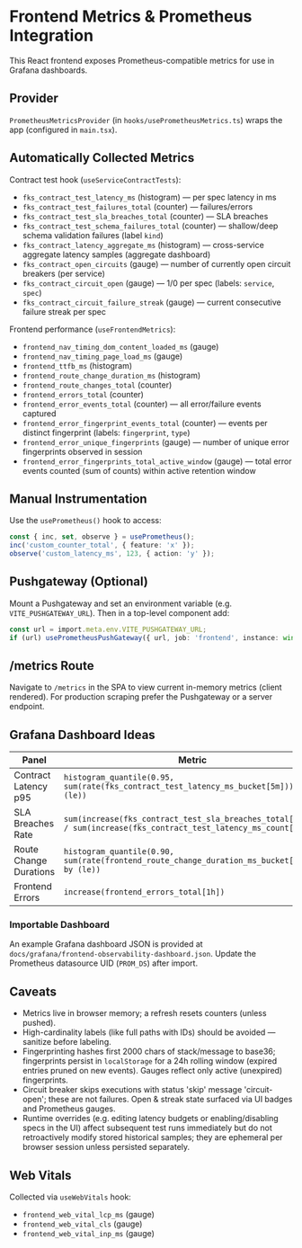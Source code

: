# Frontend Metrics & Prometheus Integration

This React frontend exposes Prometheus-compatible metrics for use in Grafana dashboards.

## Provider

`PrometheusMetricsProvider` (in `hooks/usePrometheusMetrics.ts`) wraps the app (configured in `main.tsx`).

## Automatically Collected Metrics

Contract test hook (`useServiceContractTests`):

- `fks_contract_test_latency_ms` (histogram) — per spec latency in ms
- `fks_contract_test_failures_total` (counter) — failures/errors
- `fks_contract_test_sla_breaches_total` (counter) — SLA breaches
- `fks_contract_test_schema_failures_total` (counter) — shallow/deep schema validation failures (label `kind`)
- `fks_contract_latency_aggregate_ms` (histogram) — cross-service aggregate latency samples (aggregate dashboard)
- `fks_contract_open_circuits` (gauge) — number of currently open circuit breakers (per service)
- `fks_contract_circuit_open` (gauge) — 1/0 per spec (labels: `service`, `spec`)
- `fks_contract_circuit_failure_streak` (gauge) — current consecutive failure streak per spec

Frontend performance (`useFrontendMetrics`):

- `frontend_nav_timing_dom_content_loaded_ms` (gauge)
- `frontend_nav_timing_page_load_ms` (gauge)
- `frontend_ttfb_ms` (histogram)
- `frontend_route_change_duration_ms` (histogram)
- `frontend_route_changes_total` (counter)
- `frontend_errors_total` (counter)
- `frontend_error_events_total` (counter) — all error/failure events captured
- `frontend_error_fingerprint_events_total` (counter) — events per distinct fingerprint (labels: `fingerprint`, `type`)
- `frontend_error_unique_fingerprints` (gauge) — number of unique error fingerprints observed in session
- `frontend_error_fingerprints_total_active_window` (gauge) — total error events counted (sum of counts) within active retention window

## Manual Instrumentation

Use the `usePrometheus()` hook to access:

```ts
const { inc, set, observe } = usePrometheus();
inc('custom_counter_total', { feature: 'x' });
observe('custom_latency_ms', 123, { action: 'y' });
```

## Pushgateway (Optional)

Mount a Pushgateway and set an environment variable (e.g. `VITE_PUSHGATEWAY_URL`). Then in a top-level component add:

```ts
const url = import.meta.env.VITE_PUSHGATEWAY_URL;
if (url) usePrometheusPushGateway({ url, job: 'frontend', instance: window.location.host });
```

## /metrics Route

Navigate to `/metrics` in the SPA to view current in-memory metrics (client rendered). For production scraping prefer the Pushgateway or a server endpoint.

## Grafana Dashboard Ideas

| Panel | Metric | Notes |
|-------|--------|-------|
| Contract Latency p95 | `histogram_quantile(0.95, sum(rate(fks_contract_test_latency_ms_bucket[5m])) by (le))` | Overall |
| SLA Breaches Rate | `sum(increase(fks_contract_test_sla_breaches_total[15m])) / sum(increase(fks_contract_test_latency_ms_count[15m]))` | Rolling window |
| Route Change Durations | `histogram_quantile(0.90, sum(rate(frontend_route_change_duration_ms_bucket[5m])) by (le))` | UX perf |
| Frontend Errors | `increase(frontend_errors_total[1h])` | Error spikes |

### Importable Dashboard

An example Grafana dashboard JSON is provided at `docs/grafana/frontend-observability-dashboard.json`. Update the Prometheus datasource UID (`PROM_DS`) after import.

## Caveats

- Metrics live in browser memory; a refresh resets counters (unless pushed).
- High-cardinality labels (like full paths with IDs) should be avoided — sanitize before labeling.
- Fingerprinting hashes first 2000 chars of stack/message to base36; fingerprints persist in `localStorage` for a 24h rolling window (expired entries pruned on new events). Gauges reflect only active (unexpired) fingerprints.
- Circuit breaker skips executions with status 'skip' message 'circuit-open'; these are not failures. Open & streak state surfaced via UI badges and Prometheus gauges.
- Runtime overrides (e.g. editing latency budgets or enabling/disabling specs in the UI) affect subsequent test runs immediately but do not retroactively modify stored historical samples; they are ephemeral per browser session unless persisted separately.

## Web Vitals

Collected via `useWebVitals` hook:

- `frontend_web_vital_lcp_ms` (gauge)
- `frontend_web_vital_cls` (gauge)
- `frontend_web_vital_inp_ms` (gauge)


